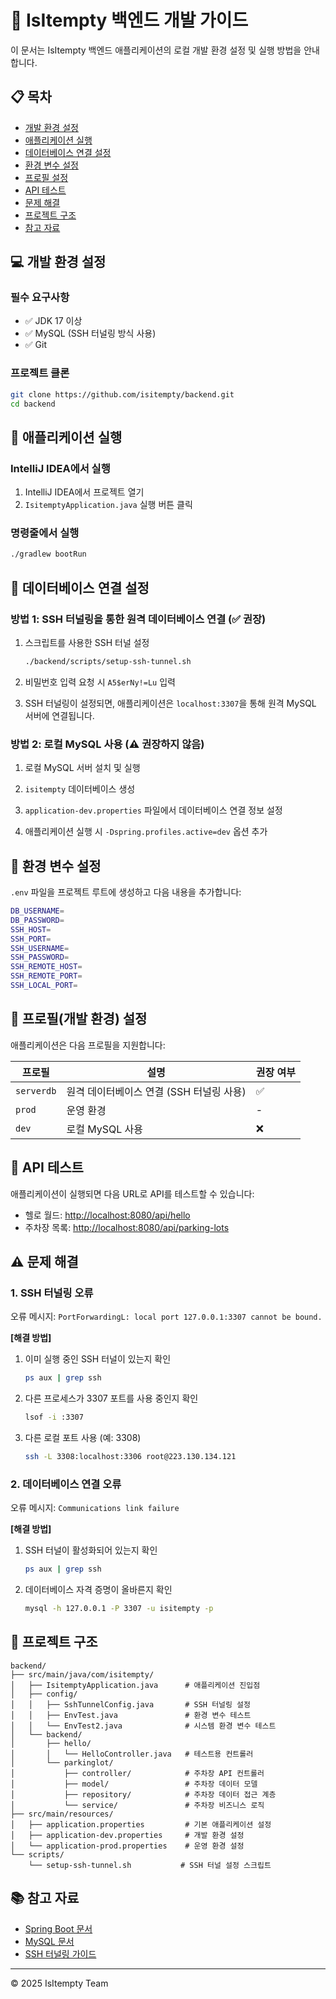 # 🚗 IsItempty 백엔드 개발 가이드

이 문서는 IsItempty 백엔드 애플리케이션의 로컬 개발 환경 설정 및 실행 방법을 안내합니다.

## 📋 목차

- [개발 환경 설정](#개발-환경-설정)
- [애플리케이션 실행](#애플리케이션-실행)
- [데이터베이스 연결 설정](#데이터베이스-연결-설정)
- [환경 변수 설정](#환경-변수-설정)
- [프로필 설정](#프로필-설정)
- [API 테스트](#api-테스트)
- [문제 해결](#문제-해결)
- [프로젝트 구조](#프로젝트-구조)
- [참고 자료](#참고-자료)

## 💻 개발 환경 설정

### 필수 요구사항

- ✅ JDK 17 이상
- ✅ MySQL (SSH 터널링 방식 사용)
- ✅ Git

### 프로젝트 클론

```bash
git clone https://github.com/isitempty/backend.git
cd backend
```

## 🚀 애플리케이션 실행

### IntelliJ IDEA에서 실행

1. IntelliJ IDEA에서 프로젝트 열기
2. `IsitemptyApplication.java` 실행 버튼 클릭

### 명령줄에서 실행

```bash
./gradlew bootRun
```

## 🔌 데이터베이스 연결 설정

### 방법 1: SSH 터널링을 통한 원격 데이터베이스 연결 (✅ 권장)

1. 스크립트를 사용한 SSH 터널 설정
   ```bash
   ./backend/scripts/setup-ssh-tunnel.sh
   ```

2. 비밀번호 입력 요청 시 `A5$erNy!=Lu` 입력

3. SSH 터널링이 설정되면, 애플리케이션은 `localhost:3307`을 통해 원격 MySQL 서버에 연결됩니다.

### 방법 2: 로컬 MySQL 사용 (⚠️ 권장하지 않음)

1. 로컬 MySQL 서버 설치 및 실행

2. `isitempty` 데이터베이스 생성

3. `application-dev.properties` 파일에서 데이터베이스 연결 정보 설정

4. 애플리케이션 실행 시 `-Dspring.profiles.active=dev` 옵션 추가

## 🔐 환경 변수 설정

`.env` 파일을 프로젝트 루트에 생성하고 다음 내용을 추가합니다:

```bash
DB_USERNAME=
DB_PASSWORD=
SSH_HOST=
SSH_PORT=
SSH_USERNAME=
SSH_PASSWORD=
SSH_REMOTE_HOST=
SSH_REMOTE_PORT=
SSH_LOCAL_PORT=
```

## 🔄 프로필(개발 환경) 설정

애플리케이션은 다음 프로필을 지원합니다:

| 프로필 | 설명 | 권장 여부 |
|--------|------|-----------|
| `serverdb` | 원격 데이터베이스 연결 (SSH 터널링 사용) | ✅ |
| `prod` | 운영 환경 | - |
| `dev` | 로컬 MySQL 사용 | ❌ |

## 🧪 API 테스트

애플리케이션이 실행되면 다음 URL로 API를 테스트할 수 있습니다:

- 헬로 월드: [http://localhost:8080/api/hello](http://localhost:8080/api/hello)
- 주차장 목록: [http://localhost:8080/api/parking-lots](http://localhost:8080/api/parking-lots)

## ⚠️ 문제 해결

### 1. SSH 터널링 오류

오류 메시지: `PortForwardingL: local port 127.0.0.1:3307 cannot be bound.`

**[해결 방법]**

1. 이미 실행 중인 SSH 터널이 있는지 확인
   ```bash
   ps aux | grep ssh
   ```

2. 다른 프로세스가 3307 포트를 사용 중인지 확인
   ```bash
   lsof -i :3307
   ```

3. 다른 로컬 포트 사용 (예: 3308)
   ```bash
   ssh -L 3308:localhost:3306 root@223.130.134.121
   ```

### 2. 데이터베이스 연결 오류

오류 메시지: `Communications link failure`

**[해결 방법]**

1. SSH 터널이 활성화되어 있는지 확인
   ```bash
   ps aux | grep ssh
   ```

2. 데이터베이스 자격 증명이 올바른지 확인
   ```bash
   mysql -h 127.0.0.1 -P 3307 -u isitempty -p
   ```

## 📁 프로젝트 구조

```
backend/
├── src/main/java/com/isitempty/
│   ├── IsitemptyApplication.java      # 애플리케이션 진입점
│   ├── config/
│   │   ├── SshTunnelConfig.java       # SSH 터널링 설정
│   │   ├── EnvTest.java               # 환경 변수 테스트
│   │   └── EnvTest2.java              # 시스템 환경 변수 테스트
│   └── backend/
│       ├── hello/
│       │   └── HelloController.java   # 테스트용 컨트롤러
│       └── parkinglot/
│           ├── controller/            # 주차장 API 컨트롤러
│           ├── model/                 # 주차장 데이터 모델
│           ├── repository/            # 주차장 데이터 접근 계층
│           └── service/               # 주차장 비즈니스 로직
├── src/main/resources/
│   ├── application.properties         # 기본 애플리케이션 설정
│   ├── application-dev.properties     # 개발 환경 설정
│   └── application-prod.properties    # 운영 환경 설정
└── scripts/
    └── setup-ssh-tunnel.sh           # SSH 터널 설정 스크립트
```

## 📚 참고 자료

- [Spring Boot 문서](https://docs.spring.io/spring-boot/docs/current/reference/html/)
- [MySQL 문서](https://dev.mysql.com/doc/)
- [SSH 터널링 가이드](https://www.ssh.com/academy/ssh/tunneling)

---

© 2025 IsItempty Team